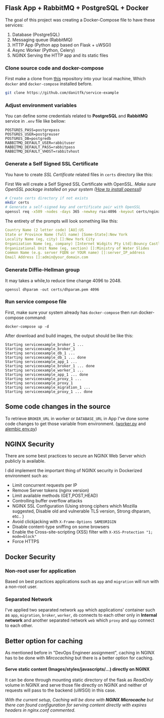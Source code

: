 ## Flask App + RabbitMQ + PostgreSQL + Docker

The goal of this project was creating a Docker-Compose file to have these services:

1. Database (PostgreSQL)
2. Messaging queue (RabbitMQ)
3. HTTP App (Python app based on Flask + uWSGI)
4. Async Worker (Python, Celery)
5. NGINX Serving the HTTP app and its static files

### Clone source code and docker-compose

First make a clone from [this](https://github.com/danitfk/service-example) repository into your local machine, Which `docker` and `docker-compose` installed before.

```bash
git clone https://github.com/danitfk/service-example
```

### Adjust environment variables

You can define some credentials related to **PostgreSQL** and **RabbitMQ** service in `.env` file like bellow:

```
POSTGRES_PASS=postgrepass
POSTGRES_USER=postgreuser
POSTGRES_DB=postgredb
RABBITMQ_DEFAULT_USER=rabbituser
RABBITMQ_DEFAULT_PASS=rabbitpass
RABBITMQ_DEFAULT_VHOST=rabbitvhost

```



### Generate a Self Signed SSL Certificate

You have to create *SSL Certificate* related files in `certs` directory like this:

First We will create a Self Signed SSL Certificate with OpenSSL. *Make sure OpenSSL package installed on your system ([How to install openssl](https://websiteforstudents.com/manually-install-the-latest-openssl-toolkit-on-ubuntu-16-04-18-04-lts/))*

```bash
# Create certs directory if not exists
mkdir certs
# Generate a self-signed key and certificate pair with OpenSSL
openssl req -x509 -nodes -days 365 -newkey rsa:4096 -keyout certs/nginx-selfsigned.key -out certs/nginx-selfsigned.crt
```

The entirety of the prompts will look something like this:

```yaml
Country Name (2 letter code) [AU]:US
State or Province Name (full name) [Some-State]:New York
Locality Name (eg, city) []:New York City
Organization Name (eg, company) [Internet Widgits Pty Ltd]:Bouncy Castles, Inc.
Organizational Unit Name (eg, section) []:Ministry of Water Slides
Common Name (e.g. server FQDN or YOUR name) []:server_IP_address
Email Address []:admin@your_domain.com
```

### Generate Diffie-Hellman group

It may takes a while,to reduce time change 4096 to 2048.

```Shell
openssl dhparam -out certs/dhparam.pem 4096
```

### Run service compose file

First, make sure your system already has `docker-compose` then run docker-compose command:

```
docker-compose up -d 
```

After download and build images, the output should be like this:

```shell
Starting serviceexample_broker_1 ... 
Starting serviceexample_broker_1
Starting serviceexample_db_1 ... 
Starting serviceexample_db_1 ... done
Starting serviceexample_app_1 ... 
Starting serviceexample_broker_1 ... done
Starting serviceexample_worker_1 ... 
Starting serviceexample_app_1 ... done
Starting serviceexample_proxy_1 ... 
Starting serviceexample_proxy_1
Starting serviceexample_migration_1 ... 
Starting serviceexample_proxy_1 ... done

```



## Some code changes  in the source

To retrieve `BROKER_URL` in worker or `DATABASE_URL` in App I've done some code changes to get those variable from environment. ([worker.py](https://github.com/danitfk/service-example/commit/168b9b3fd10bda90d481f555aa2f114f3cf6cff7) and [alembic env.py](https://github.com/danitfk/service-example/commit/eadc78c3b081045696f051269fb08f558ed24648))

## NGINX Security

There are some best practices to secure an NGINX Web Server which publicly is available.

I did implement the important thing of NGINX security in Dockerized environment such as:

- Limit concurrent requests per IP
- Remove Server tokens (nginx version)
- Limit available methods (GET,POST,HEAD)
- Controlling buffer overflow attacks
- NGINX SSL Configuration (Using strong ciphers which Mozilla suggested, Disable old and vulnerable TLS version, Strong dhparam, etc.. )
- Avoid clickjacking with `X-Frame-Options SAMEORIGIN`
- Disable content-type sniffing on some browsers
- Enable the Cross-site-scripting (XSS) filter with `X-XSS-Protection "1; mode=block"`
- Force HTTPS

## Docker Security

### Non-root user for application

Based on best practices applications such as `app` and `migration` will run with a non-root user. 

### Separated Network

I've applied two separated network `app` which applications' container such as `app`, `migration`, `broker`, `worker`, `db` connects to each other only in **Internal network** and another separated network `web` which `proxy` and `app` connect to each other.



## Better option for caching

As mentioned before in "DevOps Engineer assignment", caching in NGINX has to be done with *Mircocaching* but there is a better option for caching. 

#### Serve static content (Images/styles/javascripts/...) directly on NGINX

It can be done through mounting static directory of the flask as *ReadOnly* volume in NGINX and serve those file directly on NGINX and neither of requests will pass to the backend (uWSGI) in this case.

*With the current setup, Caching will be done with **NGINX Microcache** but there can found configuration for serving content directly with expires headers in nginx.conf commented.*
